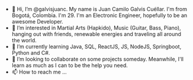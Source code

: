 - 👋 Hi, I’m @galvisjuanc. My name is Juan Camilo Galvis Cuéllar. I'm from Bogotá, Colombia. I'm 29. I'm an Electronic Engineer, hopefully to be an awesome Developer.
- 👀 I’m interested in Martial Arts (Hapkido), Music (Guitar, Bass, Piano), hanging out with friends, renewable energies and traveling all around the world.
- 🌱 I’m currently learning Java, SQL, ReactJS, JS, NodeJS, Springboot, Python and C#.
- 💞️ I’m looking to collaborate on some projects someday. Meanwhile, I'll learn as much as I can to be the help you need.
- 📫 How to reach me ...

<!---
galvisjuanc/galvisjuanc is a ✨ special ✨ repository because its `README.md` (this file) appears on your GitHub profile.
You can click the Preview link to take a look at your changes.
--->
